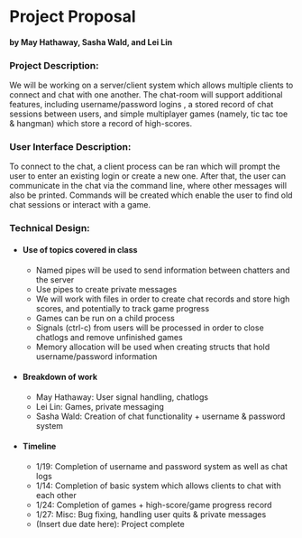 # Project Proposal
#### by May Hathaway, Sasha Wald, and Lei Lin


### Project Description:
We will be working on a server/client system which allows multiple clients to connect and chat with one another. The chat-room will support additional features, including username/password logins , a stored record of chat sessions between users, and simple multiplayer games (namely, tic tac toe & hangman) which store a record of high-scores.

### User Interface Description:
To connect to the chat, a client process can be ran which will prompt the user to enter an existing login or create a new one. After that, the user can communicate in the chat via the command line, where other messages will also be printed. Commands will be created which enable the user to find old chat sessions or interact with a game.

### Technical Design:
- #### Use of topics covered in class
  - Named pipes will be used to send information between chatters and the server
  - Use pipes to create private messages
  - We will work with files in order to create chat records and store high scores, and potentially to track game progress
  - Games can be run on a child process
  - Signals (ctrl-c) from users will be processed in order to close chatlogs and remove unfinished games
  - Memory allocation will be used when creating structs that hold username/password information
- #### Breakdown of work
  - May Hathaway: User signal handling, chatlogs
  - Lei Lin: Games, private messaging
  - Sasha Wald: Creation of chat functionality + username & password system
- #### Timeline
  - 1/19: Completion of username and password system as well as chat logs
  - 1/14: Completion of basic system which allows clients to chat with each other
  - 1/24: Completion of games + high-score/game progress record
  - 1/27: Misc: Bug fixing, handling user quits & private messages
  - (Insert due date here): Project complete
